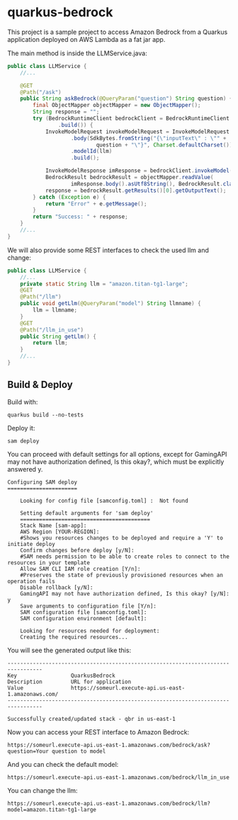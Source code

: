 # quarkus-bedrock

This project is a sample project to access Amazon Bedrock from a Quarkus application deployed on AWS Lambda as a fat jar app.

The main method is inside the LLMService.java:

```java
public class LLMService {
    //...    

    @GET
    @Path("/ask")
    public String askBedrock(@QueryParam("question") String question) {
        final ObjectMapper objectMapper = new ObjectMapper();
        String response = "";
        try (BedrockRuntimeClient bedrockClient = BedrockRuntimeClient.builder()
                .build()) {
            InvokeModelRequest invokeModelRequest = InvokeModelRequest.builder()
                    .body(SdkBytes.fromString("{\"inputText\" : \"" +
                            question + "\"}", Charset.defaultCharset()))
                    .modelId(llm)
                    .build();

            InvokeModelResponse imResponse = bedrockClient.invokeModel(invokeModelRequest);
            BedrockResult bedrockResult = objectMapper.readValue(
                    imResponse.body().asUtf8String(), BedrockResult.class);
            response = bedrockResult.getResults()[0].getOutputText();
        } catch (Exception e) {
            return "Error" + e.getMessage();
        }
        return "Success: " + response;
    }
    //...
}
```

We will also provide some REST interfaces to check the used llm and change:

```java
public class LLMService {
    //...    
    private static String llm = "amazon.titan-tg1-large";
    @GET
    @Path("/llm")
    public void getLlm(@QueryParam("model") String llmname) {
        llm = llmname;
    }
    @GET
    @Path("/llm_in_use")
    public String getLlm() {
        return llm;
    }
    //...
}

```

## Build & Deploy

Build with:

```shell script
quarkus build --no-tests
```

Deploy it:

```shell script
sam deploy
```

You can proceed with default settings for all options, except for GamingAPI may not have authorization defined, Is this okay?, which must be explicitly answered y.

```
Configuring SAM deploy
======================

	Looking for config file [samconfig.toml] :  Not found

	Setting default arguments for 'sam deploy'
	=========================================
	Stack Name [sam-app]: 
	AWS Region [YOUR-REGION]: 
	#Shows you resources changes to be deployed and require a 'Y' to initiate deploy
	Confirm changes before deploy [y/N]: 
	#SAM needs permission to be able to create roles to connect to the resources in your template
	Allow SAM CLI IAM role creation [Y/n]: 
	#Preserves the state of previously provisioned resources when an operation fails
	Disable rollback [y/N]: 
	GamingAPI may not have authorization defined, Is this okay? [y/N]: y
	Save arguments to configuration file [Y/n]: 
	SAM configuration file [samconfig.toml]: 
	SAM configuration environment [default]: 

	Looking for resources needed for deployment:
	Creating the required resources...

```

You will see the generated output like this:

```
---------------------------------------------------------------------------------
Key                 QuarkusBedrock                                                                                                           
Description         URL for application                                                                                                      
Value               https://someurl.execute-api.us-east-1.amazonaws.com/                                                                  
---------------------------------------------------------------------------------

Successfully created/updated stack - qbr in us-east-1
```

Now you can access your REST interface to Amazon Bedrock:

```
https://someurl.execute-api.us-east-1.amazonaws.com/bedrock/ask?question=Your question to model
```

And you can check the default model:

```
https://someurl.execute-api.us-east-1.amazonaws.com/bedrock/llm_in_use
```

You can change the llm:

```
https://someurl.execute-api.us-east-1.amazonaws.com/bedrock/llm?model=amazon.titan-tg1-large
```



